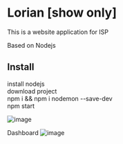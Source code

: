 # Lorian [show only]
This is a website application for ISP

Based on Nodejs

## Install
install nodejs <br>
download project <br>
npm i && npm i nodemon --save-dev <br>
npm start<br>




![image](https://github.com/smtanbin/ISP-SIDE/assets/17877189/90c876a7-c66b-47e2-aa7a-6d9d87dfe418)

Dashboard
![image](https://github.com/smtanbin/ISP-SIDE/assets/17877189/ba185fa2-2a39-400c-b24c-6e10fa04e06c)
